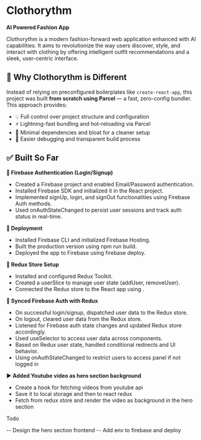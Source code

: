 # Clothorythm
**AI Powered Fashion App**

Clothorythm is a modern fashion-forward web application enhanced with AI capabilities. It aims to revolutionize the way users discover, style, and interact with clothing by offering intelligent outfit recommendations and a sleek, user-centric interface.

## 🚀 Why Clothorythm is Different

Instead of relying on preconfigured boilerplates like `create-react-app`, this project was built **from scratch using Parcel** — a fast, zero-config bundler. This approach provides:

- 💡 Full control over project structure and configuration
- ⚡ Lightning-fast bundling and hot-reloading via Parcel
- 🧱 Minimal dependencies and bloat for a cleaner setup
- 🔧 Easier debugging and transparent build process

## ✅ Built So Far

**🔐 Firebase Authentication (Login/Signup)**

- Created a Firebase project and enabled Email/Password authentication.
- Installed Firebase SDK and initialized it in the React project.
- Implemented signUp, login, and signOut functionalities using Firebase Auth methods.
- Used onAuthStateChanged to persist user sessions and track auth status in real-time.

**🚀 Deployment**

- Installed Firebase CLI and initialized Firebase Hosting.
- Built the production version using npm run build.
- Deployed the app to Firebase using firebase deploy.

**🧠 Redux Store Setup**

- Installed and configured Redux Toolkit.
- Created a userSlice to manage user state (addUser, removeUser).
- Connected the Redux store to the React app using <Provider>.

**🔄 Synced Firebase Auth with Redux**

- On successful login/signup, dispatched user data to the Redux store.
- On logout, cleared user data from the Redux store.
- Listened for Firebase auth state changes and updated Redux store accordingly.
- Used useSelector to access user data across components.
- Based on Redux user state, handled conditional redirects and UI behavior.
- Using onAuthStateChanged to restrict users to access panel if not logged in

**▶️ Added Youtube video as hero section background** 

- Create a hook for fetching videos from youtube api
- Save it to local storage and then to react redux
- Fetch from redux store and render the video as background in the hero section

Todo

-- Design the hero section frontend
-- Add env to firebase and deploy

